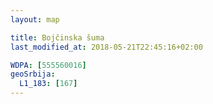 ```yaml
---
layout: map

title: Bojčinska šuma
last_modified_at: 2018-05-21T22:45:16+02:00

WDPA: [555560016]
geoSrbija:
  L1_183: [167]
---
```

